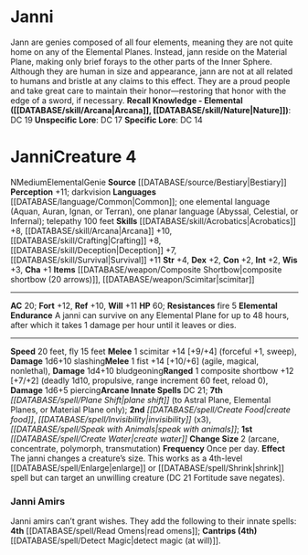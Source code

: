 ﻿---
ac: '20'
alignment: N
all_resistance: null
burrow_speed: null
charisma: '+1'
climb_speed: null
constitution: '+2'
creature_ability:
- Change Size
- Elemental Endurance
creature_family: '[[DATABASE/monsterfamily/Genie|Genie]]'
description: "Jann are genies composed of all four elements, meaning they are not\
  \ quite home on any of the Elemental Planes. Instead, jann reside on the Material\
  \ Plane, making only brief forays to the other parts of the Inner Sphere. Although\
  \ they are human in size and appearance, jann are not at all related to humans and\
  \ bristle at any claims to this effect. They are a proud people and take great care\
  \ to maintain their honor\u2014restoring that honor with the edge of a sword, if\
  \ necessary.<br/><br/><b><u>Recall Knowledge - Elemental</u> ( [[DATABASE/skill/Arcana|Arcana]]\
  \ , [[DATABASE/skill/Nature|Nature]] )</b>: DC 19<br/><b><u>Unspecific Lore</u></b>:\
  \ DC 17<br/><b><u>Specific Lore</u></b>: DC 14"
dexterity: '+2'
element: null
fly_speed: '15'
fortitude: '+12'
hardness: null
hp: '60'
id: '211'
immunity: null
intelligence: '+2'
land_speed: '20'
language:
- '[[DATABASE/language/Common|Common]] ; one elemental language (Aquan'
- Auran
- Ignan
- orTerran)
- one planar language (Abyssal
- Celestial
- or Infernal); telepathy 100 feet
level: '4'
max_speed: '20'
name: Janni
perception: '+11'
rarity: Common
reflex: '+10'
resistance:
- fire 5
rus_type_level: null
school: null
sense:
- darkvision
size: Medium
skill:
- '[[DATABASE/skill/Acrobatics|Acrobatics]] +8'
- '[[DATABASE/skill/Arcana|Arcana]] +10'
- '[[DATABASE/skill/Crafting|Crafting]] +8'
- '[[DATABASE/skill/Deception|Deception]] +7'
- '[[DATABASE/skill/Survival|Survival]] +11'
source: '[[DATABASE/source/Bestiary|Bestiary]]'
speed:
- 20 feet
- fly 15 feet
spell:
- '[[DATABASE/spell/Create Food|Create Food]]'
- '[[DATABASE/spell/Create Water|CreateWater]]'
- '[[DATABASE/spell/Invisibility|Invisibility]]'
- '[[DATABASE/spell/Plane Shift|Plane Shift]]'
- '[[DATABASE/spell/Speak with Animals|Speak with Animals]]'
strength: '+4'
strength_req: '4'
strongest_save:
- Fortitude
swim_speed: null
trait:
- '[[DATABASE/trait/Elemental|Elemental]]'
- '[[DATABASE/trait/Genie|Genie]]'
type: Creature
vision: Darkvision
weakest_save:
- Reflex
weakness: null
will: '+11'
wisdom: '+3'

---
# Janni

Jann are genies composed of all four elements, meaning they are not quite home on any of the Elemental Planes. Instead, jann reside on the Material Plane, making only brief forays to the other parts of the Inner Sphere. Although they are human in size and appearance, jann are not at all related to humans and bristle at any claims to this effect. They are a proud people and take great care to maintain their honor—restoring that honor with the edge of a sword, if necessary.
**Recall Knowledge - Elemental ([[DATABASE/skill/Arcana|Arcana]], [[DATABASE/skill/Nature|Nature]])**: DC 19
**Unspecific Lore**: DC 17
**Specific Lore**: DC 14

# Janni<span class="item-type">Creature 4</span>

<span class="trait-alignment item-trait">N</span><span class="trait-size item-trait">Medium</span><span class="item-trait">Elemental</span><span class="item-trait">Genie</span>
**Source** [[DATABASE/source/Bestiary|Bestiary]]
**Perception** +11; darkvision
**Languages** [[DATABASE/language/Common|Common]]; one elemental language (Aquan, Auran, Ignan, or Terran), one planar language (Abyssal, Celestial, or Infernal); telepathy 100 feet
**Skills** [[DATABASE/skill/Acrobatics|Acrobatics]] +8, [[DATABASE/skill/Arcana|Arcana]] +10, [[DATABASE/skill/Crafting|Crafting]] +8, [[DATABASE/skill/Deception|Deception]] +7, [[DATABASE/skill/Survival|Survival]] +11
**Str** +4, **Dex** +2, **Con** +2, **Int** +2, **Wis** +3, **Cha** +1
**Items** [[DATABASE/weapon/Composite Shortbow|composite shortbow (20 arrows)]], [[DATABASE/weapon/Scimitar|scimitar]]

---
**AC** 20; **Fort** +12, **Ref** +10, **Will** +11
**HP** 60; **Resistances** fire 5
<span class="in-box-ability">**Elemental Endurance** A janni can survive on any Elemental Plane for up to 48 hours, after which it takes 1 damage per hour until it leaves or dies.</span>

---
**Speed** 20 feet, fly 15 feet
<span class="in-box-ability">**Melee** <span class="action-icon">1</span> scimitar +14 [+9/+4] (forceful +1, sweep), **Damage** 1d6+10 slashing</span><span class="in-box-ability">**Melee** <span class="action-icon">1</span> fist +14 [+10/+6] (agile, magical, nonlethal), **Damage** 1d4+10 bludgeoning</span><span class="in-box-ability">**Ranged** <span class="action-icon">1</span> composite shortbow +12 [+7/+2] (deadly 1d10, propulsive, range increment 60 feet, reload 0), **Damage** 1d6+5 piercing</span>**Arcane Innate Spells** DC 21; **7th** _[[DATABASE/spell/Plane Shift|plane shift]]_ (to Astral Plane, Elemental Planes, or Material Plane only); **2nd** _[[DATABASE/spell/Create Food|create food]]_, _[[DATABASE/spell/Invisibility|invisibility]]_ (x3), _[[DATABASE/spell/Speak with Animals|speak with animals]]_; **1st** _[[DATABASE/spell/Create Water|create water]]_
<span class="in-box-ability">**Change Size** <span class="action-icon">2</span> (arcane, concentrate, polymorph, transmutation) **Frequency** Once per day. **Effect** The janni changes a creature’s size. This works as a 4th-level [[DATABASE/spell/Enlarge|enlarge]] or [[DATABASE/spell/Shrink|shrink]] spell but can target an unwilling creature (DC 21 Fortitude save negates).</span>

###  Janni Amirs

Janni amirs can’t grant wishes. They add the following to their innate spells: **4th** [[DATABASE/spell/Read Omens|read omens]]; **Cantrips (4th)** [[DATABASE/spell/Detect Magic|detect magic (at will)]].